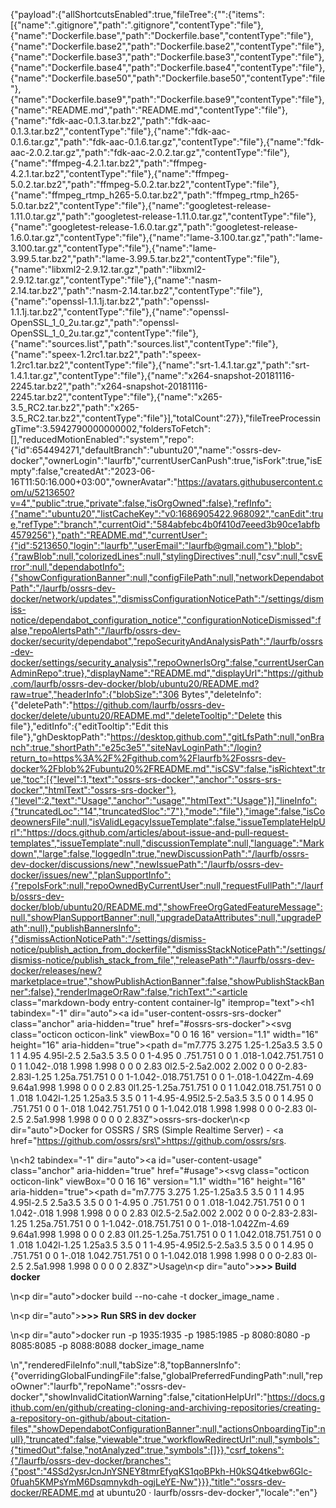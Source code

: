 {"payload":{"allShortcutsEnabled":true,"fileTree":{"":{"items":[{"name":".gitignore","path":".gitignore","contentType":"file"},{"name":"Dockerfile.base","path":"Dockerfile.base","contentType":"file"},{"name":"Dockerfile.base2","path":"Dockerfile.base2","contentType":"file"},{"name":"Dockerfile.base3","path":"Dockerfile.base3","contentType":"file"},{"name":"Dockerfile.base4","path":"Dockerfile.base4","contentType":"file"},{"name":"Dockerfile.base50","path":"Dockerfile.base50","contentType":"file"},{"name":"Dockerfile.base9","path":"Dockerfile.base9","contentType":"file"},{"name":"README.md","path":"README.md","contentType":"file"},{"name":"fdk-aac-0.1.3.tar.bz2","path":"fdk-aac-0.1.3.tar.bz2","contentType":"file"},{"name":"fdk-aac-0.1.6.tar.gz","path":"fdk-aac-0.1.6.tar.gz","contentType":"file"},{"name":"fdk-aac-2.0.2.tar.gz","path":"fdk-aac-2.0.2.tar.gz","contentType":"file"},{"name":"ffmpeg-4.2.1.tar.bz2","path":"ffmpeg-4.2.1.tar.bz2","contentType":"file"},{"name":"ffmpeg-5.0.2.tar.bz2","path":"ffmpeg-5.0.2.tar.bz2","contentType":"file"},{"name":"ffmpeg_rtmp_h265-5.0.tar.bz2","path":"ffmpeg_rtmp_h265-5.0.tar.bz2","contentType":"file"},{"name":"googletest-release-1.11.0.tar.gz","path":"googletest-release-1.11.0.tar.gz","contentType":"file"},{"name":"googletest-release-1.6.0.tar.gz","path":"googletest-release-1.6.0.tar.gz","contentType":"file"},{"name":"lame-3.100.tar.gz","path":"lame-3.100.tar.gz","contentType":"file"},{"name":"lame-3.99.5.tar.bz2","path":"lame-3.99.5.tar.bz2","contentType":"file"},{"name":"libxml2-2.9.12.tar.gz","path":"libxml2-2.9.12.tar.gz","contentType":"file"},{"name":"nasm-2.14.tar.bz2","path":"nasm-2.14.tar.bz2","contentType":"file"},{"name":"openssl-1.1.1j.tar.bz2","path":"openssl-1.1.1j.tar.bz2","contentType":"file"},{"name":"openssl-OpenSSL_1_0_2u.tar.gz","path":"openssl-OpenSSL_1_0_2u.tar.gz","contentType":"file"},{"name":"sources.list","path":"sources.list","contentType":"file"},{"name":"speex-1.2rc1.tar.bz2","path":"speex-1.2rc1.tar.bz2","contentType":"file"},{"name":"srt-1.4.1.tar.gz","path":"srt-1.4.1.tar.gz","contentType":"file"},{"name":"x264-snapshot-20181116-2245.tar.bz2","path":"x264-snapshot-20181116-2245.tar.bz2","contentType":"file"},{"name":"x265-3.5_RC2.tar.bz2","path":"x265-3.5_RC2.tar.bz2","contentType":"file"}],"totalCount":27}},"fileTreeProcessingTime":3.5942790000000002,"foldersToFetch":[],"reducedMotionEnabled":"system","repo":{"id":654494271,"defaultBranch":"ubuntu20","name":"ossrs-dev-docker","ownerLogin":"laurfb","currentUserCanPush":true,"isFork":true,"isEmpty":false,"createdAt":"2023-06-16T11:50:16.000+03:00","ownerAvatar":"https://avatars.githubusercontent.com/u/5213650?v=4","public":true,"private":false,"isOrgOwned":false},"refInfo":{"name":"ubuntu20","listCacheKey":"v0:1686905422.968092","canEdit":true,"refType":"branch","currentOid":"584abfebc4b0f410d7eeed3b90ce1abfb4579256"},"path":"README.md","currentUser":{"id":5213650,"login":"laurfb","userEmail":"laurfb@gmail.com"},"blob":{"rawBlob":null,"colorizedLines":null,"stylingDirectives":null,"csv":null,"csvError":null,"dependabotInfo":{"showConfigurationBanner":null,"configFilePath":null,"networkDependabotPath":"/laurfb/ossrs-dev-docker/network/updates","dismissConfigurationNoticePath":"/settings/dismiss-notice/dependabot_configuration_notice","configurationNoticeDismissed":false,"repoAlertsPath":"/laurfb/ossrs-dev-docker/security/dependabot","repoSecurityAndAnalysisPath":"/laurfb/ossrs-dev-docker/settings/security_analysis","repoOwnerIsOrg":false,"currentUserCanAdminRepo":true},"displayName":"README.md","displayUrl":"https://github.com/laurfb/ossrs-dev-docker/blob/ubuntu20/README.md?raw=true","headerInfo":{"blobSize":"306 Bytes","deleteInfo":{"deletePath":"https://github.com/laurfb/ossrs-dev-docker/delete/ubuntu20/README.md","deleteTooltip":"Delete this file"},"editInfo":{"editTooltip":"Edit this file"},"ghDesktopPath":"https://desktop.github.com","gitLfsPath":null,"onBranch":true,"shortPath":"e25c3e5","siteNavLoginPath":"/login?return_to=https%3A%2F%2Fgithub.com%2Flaurfb%2Fossrs-dev-docker%2Fblob%2Fubuntu20%2FREADME.md","isCSV":false,"isRichtext":true,"toc":[{"level":1,"text":"ossrs-srs-docker","anchor":"ossrs-srs-docker","htmlText":"ossrs-srs-docker"},{"level":2,"text":"Usage","anchor":"usage","htmlText":"Usage"}],"lineInfo":{"truncatedLoc":"14","truncatedSloc":"7"},"mode":"file"},"image":false,"isCodeownersFile":null,"isValidLegacyIssueTemplate":false,"issueTemplateHelpUrl":"https://docs.github.com/articles/about-issue-and-pull-request-templates","issueTemplate":null,"discussionTemplate":null,"language":"Markdown","large":false,"loggedIn":true,"newDiscussionPath":"/laurfb/ossrs-dev-docker/discussions/new","newIssuePath":"/laurfb/ossrs-dev-docker/issues/new","planSupportInfo":{"repoIsFork":null,"repoOwnedByCurrentUser":null,"requestFullPath":"/laurfb/ossrs-dev-docker/blob/ubuntu20/README.md","showFreeOrgGatedFeatureMessage":null,"showPlanSupportBanner":null,"upgradeDataAttributes":null,"upgradePath":null},"publishBannersInfo":{"dismissActionNoticePath":"/settings/dismiss-notice/publish_action_from_dockerfile","dismissStackNoticePath":"/settings/dismiss-notice/publish_stack_from_file","releasePath":"/laurfb/ossrs-dev-docker/releases/new?marketplace=true","showPublishActionBanner":false,"showPublishStackBanner":false},"renderImageOrRaw":false,"richText":"<article class=\"markdown-body entry-content container-lg\" itemprop=\"text\"><h1 tabindex=\"-1\" dir=\"auto\"><a id=\"user-content-ossrs-srs-docker\" class=\"anchor\" aria-hidden=\"true\" href=\"#ossrs-srs-docker\"><svg class=\"octicon octicon-link\" viewBox=\"0 0 16 16\" version=\"1.1\" width=\"16\" height=\"16\" aria-hidden=\"true\"><path d=\"m7.775 3.275 1.25-1.25a3.5 3.5 0 1 1 4.95 4.95l-2.5 2.5a3.5 3.5 0 0 1-4.95 0 .751.751 0 0 1 .018-1.042.751.751 0 0 1 1.042-.018 1.998 1.998 0 0 0 2.83 0l2.5-2.5a2.002 2.002 0 0 0-2.83-2.83l-1.25 1.25a.751.751 0 0 1-1.042-.018.751.751 0 0 1-.018-1.042Zm-4.69 9.64a1.998 1.998 0 0 0 2.83 0l1.25-1.25a.751.751 0 0 1 1.042.018.751.751 0 0 1 .018 1.042l-1.25 1.25a3.5 3.5 0 1 1-4.95-4.95l2.5-2.5a3.5 3.5 0 0 1 4.95 0 .751.751 0 0 1-.018 1.042.751.751 0 0 1-1.042.018 1.998 1.998 0 0 0-2.83 0l-2.5 2.5a1.998 1.998 0 0 0 0 2.83Z\"></path></svg></a>ossrs-srs-docker</h1>\n<p dir=\"auto\">Docker for OSSRS / SRS (Simple Realtime Server) - <a href=\"https://github.com/ossrs/srs\">https://github.com/ossrs/srs</a>.</p>\n<h2 tabindex=\"-1\" dir=\"auto\"><a id=\"user-content-usage\" class=\"anchor\" aria-hidden=\"true\" href=\"#usage\"><svg class=\"octicon octicon-link\" viewBox=\"0 0 16 16\" version=\"1.1\" width=\"16\" height=\"16\" aria-hidden=\"true\"><path d=\"m7.775 3.275 1.25-1.25a3.5 3.5 0 1 1 4.95 4.95l-2.5 2.5a3.5 3.5 0 0 1-4.95 0 .751.751 0 0 1 .018-1.042.751.751 0 0 1 1.042-.018 1.998 1.998 0 0 0 2.83 0l2.5-2.5a2.002 2.002 0 0 0-2.83-2.83l-1.25 1.25a.751.751 0 0 1-1.042-.018.751.751 0 0 1-.018-1.042Zm-4.69 9.64a1.998 1.998 0 0 0 2.83 0l1.25-1.25a.751.751 0 0 1 1.042.018.751.751 0 0 1 .018 1.042l-1.25 1.25a3.5 3.5 0 1 1-4.95-4.95l2.5-2.5a3.5 3.5 0 0 1 4.95 0 .751.751 0 0 1-.018 1.042.751.751 0 0 1-1.042.018 1.998 1.998 0 0 0-2.83 0l-2.5 2.5a1.998 1.998 0 0 0 0 2.83Z\"></path></svg></a>Usage</h2>\n<p dir=\"auto\"><strong>&gt;&gt;&gt; Build docker</strong></p>\n<p dir=\"auto\">docker build --no-cahe -t docker_image_name .</p>\n<p dir=\"auto\"><strong>&gt;&gt;&gt; Run SRS in dev docker</strong></p>\n<p dir=\"auto\">docker run -p 1935:1935 -p 1985:1985 -p 8080:8080 -p 8085:8085 -p 8088:8088 docker_image_name</p>\n</article>","renderedFileInfo":null,"tabSize":8,"topBannersInfo":{"overridingGlobalFundingFile":false,"globalPreferredFundingPath":null,"repoOwner":"laurfb","repoName":"ossrs-dev-docker","showInvalidCitationWarning":false,"citationHelpUrl":"https://docs.github.com/en/github/creating-cloning-and-archiving-repositories/creating-a-repository-on-github/about-citation-files","showDependabotConfigurationBanner":null,"actionsOnboardingTip":null},"truncated":false,"viewable":true,"workflowRedirectUrl":null,"symbols":{"timedOut":false,"notAnalyzed":true,"symbols":[]}},"csrf_tokens":{"/laurfb/ossrs-dev-docker/branches":{"post":"4SSd2ysrJcnJnYSNEY8tmrEfyqKS1qoBPkh-H0kSQ4tkebw6Glc-0fuah5KMPsYmM6Dsqmnykdh-ogjLeYE-Nw"}}},"title":"ossrs-dev-docker/README.md at ubuntu20 · laurfb/ossrs-dev-docker","locale":"en"}